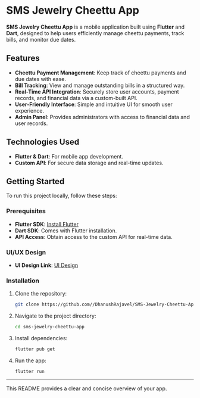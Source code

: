 
# SMS Jewelry Cheettu App

**SMS Jewelry Cheettu App** is a mobile application built using **Flutter** and **Dart**, designed to help users efficiently manage cheettu payments, track bills, and monitor due dates.

## Features

- **Cheettu Payment Management**: Keep track of cheettu payments and due dates with ease.
- **Bill Tracking**: View and manage outstanding bills in a structured way.
- **Real-Time API Integration**: Securely store user accounts, payment records, and financial data via a custom-built API.
- **User-Friendly Interface**: Simple and intuitive UI for smooth user experience.
- **Admin Panel**: Provides administrators with access to financial data and user records.

## Technologies Used

- **Flutter & Dart**: For mobile app development.
- **Custom API**: For secure data storage and real-time updates.

## Getting Started

To run this project locally, follow these steps:

### Prerequisites

- **Flutter SDK**: [Install Flutter](https://flutter.dev/docs/get-started/install)
- **Dart SDK**: Comes with Flutter installation.
- **API Access**: Obtain access to the custom API for real-time data.
### UI/UX Design

- **UI Design Link**: [UI Design](https://www.figma.com/design/jQt6jiM0w5jhG6Pl3l6k9m/Jewelry-App-(DEV)?node-id=1-3353&t=QuN6gnubotmtI4y7-1)
### Installation

1. Clone the repository:
   ```bash
   git clone https://github.com//DhanushRajavel/SMS-Jewelry-Cheettu-App.git
   ```

2. Navigate to the project directory:
   ```bash
   cd sms-jewelry-cheettu-app
   ```

3. Install dependencies:
   ```bash
   flutter pub get
   ```

4. Run the app:
   ```bash
   flutter run
   ```

---

This README provides a clear and concise overview of your app.
